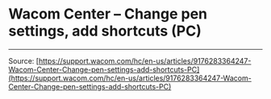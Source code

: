 # Wacom Center – Change pen settings, add shortcuts (PC)



---
Source: [https://support.wacom.com/hc/en-us/articles/9176283364247-Wacom-Center-Change-pen-settings-add-shortcuts-PC](https://support.wacom.com/hc/en-us/articles/9176283364247-Wacom-Center-Change-pen-settings-add-shortcuts-PC)
